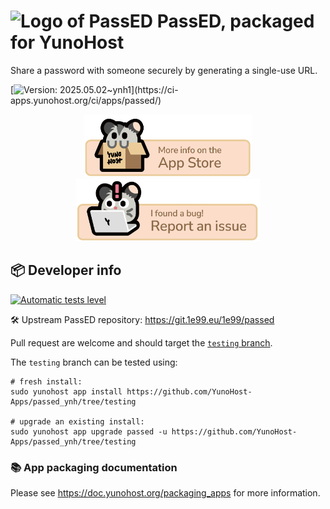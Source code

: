 <!--
N.B.: This README was automatically generated by <https://github.com/YunoHost/apps_tools/blob/main/readme_generator>
It shall NOT be edited by hand.
-->

<h1>
  <img src="https://raw.githubusercontent.com/YunoHost/apps/main/logos/passed.png" width="32px" alt="Logo of PassED">
  PassED, packaged for YunoHost
</h1>

Share a password with someone securely by generating a single-use URL.

[![Version: 2025.05.02~ynh1](https://img.shields.io/badge/Version-2025.05.02~ynh1-rgba(0,150,0,1)?style=for-the-badge)](https://ci-apps.yunohost.org/ci/apps/passed/)

<div align="center">
<a href="https://apps.yunohost.org/app/passed"><img height="100px" src="https://github.com/YunoHost/yunohost-artwork/raw/refs/heads/main/badges/neopossum-badges/badge_more_info_on_the_appstore.svg"/></a>
<a href="https://github.com/YunoHost-Apps/passed_ynh/issues"><img height="100px" src="https://github.com/YunoHost/yunohost-artwork/raw/refs/heads/main/badges/neopossum-badges/badge_report_an_issue.svg"/></a>
</div>

## 📦 Developer info

[![Automatic tests level](https://apps.yunohost.org/badge/cilevel/passed)](https://ci-apps.yunohost.org/ci/apps/passed/)

🛠️ Upstream PassED repository: <https://git.1e99.eu/1e99/passed>

Pull request are welcome and should target the [`testing` branch](https://github.com/YunoHost-Apps/passed_ynh/tree/testing).

The `testing` branch can be tested using:
```
# fresh install:
sudo yunohost app install https://github.com/YunoHost-Apps/passed_ynh/tree/testing

# upgrade an existing install:
sudo yunohost app upgrade passed -u https://github.com/YunoHost-Apps/passed_ynh/tree/testing
```

### 📚 App packaging documentation

Please see <https://doc.yunohost.org/packaging_apps> for more information.